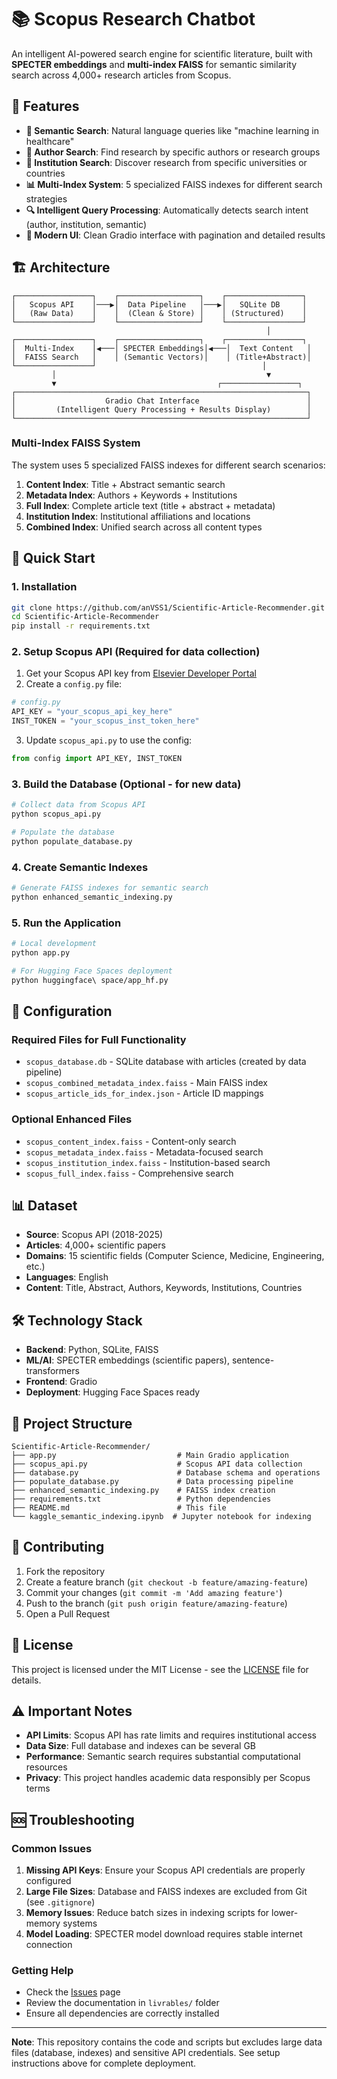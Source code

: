 # 📚 Scopus Research Chatbot

An intelligent AI-powered search engine for scientific literature, built with **SPECTER embeddings** and **multi-index FAISS** for semantic similarity search across 4,000+ research articles from Scopus.

## 🎯 Features

- **🧠 Semantic Search**: Natural language queries like "machine learning in healthcare"
- **👥 Author Search**: Find research by specific authors or research groups
- **🏢 Institution Search**: Discover research from specific universities or countries
- **📊 Multi-Index System**: 5 specialized FAISS indexes for different search strategies
- **🔍 Intelligent Query Processing**: Automatically detects search intent (author, institution, semantic)
- **📱 Modern UI**: Clean Gradio interface with pagination and detailed results

## 🏗️ Architecture

```
┌─────────────────┐    ┌──────────────────┐    ┌─────────────────┐
│   Scopus API    │───▶│  Data Pipeline   │───▶│   SQLite DB     │
│   (Raw Data)    │    │  (Clean & Store) │    │ (Structured)    │
└─────────────────┘    └──────────────────┘    └─────────────────┘
                                                         │
┌─────────────────┐    ┌──────────────────┐    ┌─────────────────┐
│  Multi-Index    │◀───│ SPECTER Embeddings│◀───│  Text Content   │
│  FAISS Search   │    │ (Semantic Vectors)│    │ (Title+Abstract)│
└─────────────────┘                                     │
         │                                               ▼
         ▼                                    ┌─────────────────┐
┌─────────────────────────────────────────────────────────────────┐
│                    Gradio Chat Interface                        │
│         (Intelligent Query Processing + Results Display)        │
└─────────────────────────────────────────────────────────────────┘
```

### Multi-Index FAISS System

The system uses 5 specialized FAISS indexes for different search scenarios:

1. **Content Index**: Title + Abstract semantic search
2. **Metadata Index**: Authors + Keywords + Institutions
3. **Full Index**: Complete article text (title + abstract + metadata)
4. **Institution Index**: Institutional affiliations and locations
5. **Combined Index**: Unified search across all content types

## 🚀 Quick Start

### 1. Installation

```bash
git clone https://github.com/anVSS1/Scientific-Article-Recommender.git
cd Scientific-Article-Recommender
pip install -r requirements.txt
```

### 2. Setup Scopus API (Required for data collection)

1. Get your Scopus API key from [Elsevier Developer Portal](https://dev.elsevier.com/)
2. Create a `config.py` file:

```python
# config.py
API_KEY = "your_scopus_api_key_here"
INST_TOKEN = "your_scopus_inst_token_here"
```

3. Update `scopus_api.py` to use the config:

```python
from config import API_KEY, INST_TOKEN
```

### 3. Build the Database (Optional - for new data)

```bash
# Collect data from Scopus API
python scopus_api.py

# Populate the database
python populate_database.py
```

### 4. Create Semantic Indexes

```bash
# Generate FAISS indexes for semantic search
python enhanced_semantic_indexing.py
```

### 5. Run the Application

```bash
# Local development
python app.py

# For Hugging Face Spaces deployment
python huggingface\ space/app_hf.py
```

## 🔧 Configuration

### Required Files for Full Functionality

- `scopus_database.db` - SQLite database with articles (created by data pipeline)
- `scopus_combined_metadata_index.faiss` - Main FAISS index
- `scopus_article_ids_for_index.json` - Article ID mappings

### Optional Enhanced Files

- `scopus_content_index.faiss` - Content-only search
- `scopus_metadata_index.faiss` - Metadata-focused search
- `scopus_institution_index.faiss` - Institution-based search
- `scopus_full_index.faiss` - Comprehensive search

## 📊 Dataset

- **Source**: Scopus API (2018-2025)
- **Articles**: 4,000+ scientific papers
- **Domains**: 15 scientific fields (Computer Science, Medicine, Engineering, etc.)
- **Languages**: English
- **Content**: Title, Abstract, Authors, Keywords, Institutions, Countries

## 🛠️ Technology Stack

- **Backend**: Python, SQLite, FAISS
- **ML/AI**: SPECTER embeddings (scientific papers), sentence-transformers
- **Frontend**: Gradio
- **Deployment**: Hugging Face Spaces ready

## 📁 Project Structure

```
Scientific-Article-Recommender/
├── app.py                           # Main Gradio application
├── scopus_api.py                    # Scopus API data collection
├── database.py                      # Database schema and operations
├── populate_database.py             # Data processing pipeline
├── enhanced_semantic_indexing.py    # FAISS index creation
├── requirements.txt                 # Python dependencies
├── README.md                        # This file
└── kaggle_semantic_indexing.ipynb  # Jupyter notebook for indexing
```

## 🤝 Contributing

1. Fork the repository
2. Create a feature branch (`git checkout -b feature/amazing-feature`)
3. Commit your changes (`git commit -m 'Add amazing feature'`)
4. Push to the branch (`git push origin feature/amazing-feature`)
5. Open a Pull Request

## 📄 License

This project is licensed under the MIT License - see the [LICENSE](LICENSE) file for details.

## ⚠️ Important Notes

- **API Limits**: Scopus API has rate limits and requires institutional access
- **Data Size**: Full database and indexes can be several GB
- **Performance**: Semantic search requires substantial computational resources
- **Privacy**: This project handles academic data responsibly per Scopus terms

## 🆘 Troubleshooting

### Common Issues

1. **Missing API Keys**: Ensure your Scopus API credentials are properly configured
2. **Large File Sizes**: Database and FAISS indexes are excluded from Git (see `.gitignore`)
3. **Memory Issues**: Reduce batch sizes in indexing scripts for lower-memory systems
4. **Model Loading**: SPECTER model download requires stable internet connection

### Getting Help

- Check the [Issues](https://github.com/anVSS1/Scientific-Article-Recommender/issues) page
- Review the documentation in `livrables/` folder
- Ensure all dependencies are correctly installed

---

**Note**: This repository contains the code and scripts but excludes large data files (database, indexes) and sensitive API credentials. See setup instructions above for complete deployment.
